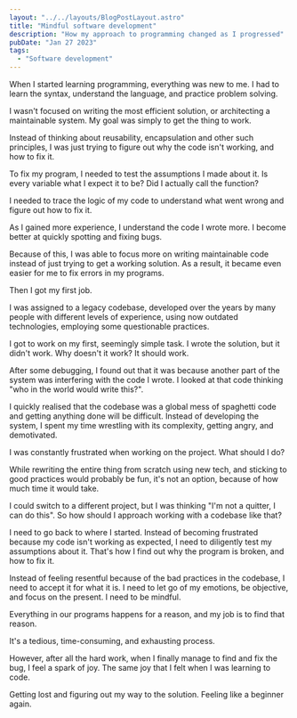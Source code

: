 ```yaml
---
layout: "../../layouts/BlogPostLayout.astro"
title: "Mindful software development"
description: "How my approach to programming changed as I progressed"
pubDate: "Jan 27 2023"
tags:
  - "Software development"
---
```


When I started learning programming, everything was new to me. I had to learn the syntax, understand the language, and practice problem solving.

I wasn't focused on writing the most efficient solution, or architecting a maintainable system. My goal was simply to get the thing to work.

Instead of thinking about reusability, encapsulation and other such principles, I was just trying to figure out why the code isn't working, and how to fix it.

To fix my program, I needed to test the assumptions I made about it. Is every variable what I expect it to be? Did I actually call the function?

I needed to trace the logic of my code to understand what went wrong and figure out how to fix it.

As I gained more experience, I understand the code I wrote more. I become better at quickly spotting and fixing bugs.

Because of this, I was able to focus more on writing maintainable code instead of just trying to get a working solution. As a result, it became even easier for me to fix errors in my programs.

Then I got my first job.

I was assigned to a legacy codebase, developed over the years by many people with different levels of experience, using now outdated technologies, employing some questionable practices.

I got to work on my first, seemingly simple task. I wrote the solution, but it didn't work. Why doesn't it work? It should work.

After some debugging, I found out that it was because another part of the system was interfering with the code I wrote. I looked at that code thinking "who in the world would write this?".

I quickly realised that the codebase was a global mess of spaghetti code and getting anything done will be difficult. Instead of developing the system, I spent my time wrestling with its complexity, getting angry, and demotivated.

I was constantly frustrated when working on the project. What should I do?

While rewriting the entire thing from scratch using new tech, and sticking to good practices would probably be fun, it's not an option, because of how much time it would take.

I could switch to a different project, but I was thinking "I'm not a quitter, I can do this". So how should I approach working with a codebase like that?

I need to go back to where I started. Instead of becoming frustrated because my code isn't working as expected, I need to diligently test my assumptions about it. That's how I find out why the program is broken, and how to fix it.

Instead of feeling resentful because of the bad practices in the codebase, I need to accept it for what it is. I need to let go of my emotions, be objective, and focus on the present. I need to be mindful.

Everything in our programs happens for a reason, and my job is to find that reason.

It's a tedious, time-consuming, and exhausting process.

However, after all the hard work, when I finally manage to find and fix the bug, I feel a spark of joy. The same joy that I felt when I was learning to code.

Getting lost and figuring out my way to the solution. Feeling like a beginner again.

